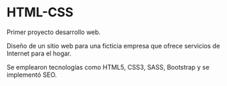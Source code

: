 # HTML-CSS
Primer proyecto desarrollo web.

Diseño de un sitio web para una ficticia empresa que ofrece servicios de Internet para el hogar.

Se emplearon tecnologías como HTML5, CSS3, SASS, Bootstrap y se implementó SEO.
